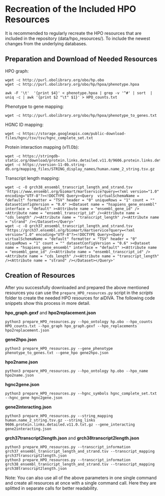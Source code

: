 # Recreation of the Included HPO Resources
It is recommended to regularly recreate the HPO resources that are included in the repository (data/hpo_resources/). To include the newest changes from the underlying databases.

## Preparation and Download of Needed Resources
HPO graph:
```
wget -c http://purl.obolibrary.org/obo/hp.obo
wget -c http://purl.obolibrary.org/obo/hp/hpoa/phenotype.hpoa

awk -F '\t'  '{print $4}' < phenotype.hpoa | grep -v '^#' | sort  | uniq -c | awk '{print $2 "\t" $1}' > HPO_counts.txt
```

Phenotype to gene mapping:
```
wget -c http://purl.obolibrary.org/obo/hp/hpoa/phenotype_to_genes.txt
```

HGNC ID mapping:
```
wget -c https://storage.googleapis.com/public-download-files/hgnc/tsv/tsv/hgnc_complete_set.txt
```

Protein interaction mapping (v11.0b):
```
wget -c https://stringdb-static.org/download/protein.links.detailed.v11.0/9606.protein.links.detailed.v11.0.txt.gz
wget -c https://version-11-0b.string-db.org/mapping_files/STRING_display_names/human.name_2_string.tsv.gz
```

Transcript length mapping:
```
wget -c -O grch38_ensembl_transcript_length_and_strand.tsv 'https://www.ensembl.org/biomart/martservice?query=<?xml version="1.0" encoding="UTF-8"?><!DOCTYPE Query><Query  virtualSchemaName = "default" formatter = "TSV" header = "0" uniqueRows = "1" count = "" datasetConfigVersion = "0.6" ><Dataset name = "hsapiens_gene_ensembl" interface = "default" ><Attribute name = "ensembl_gene_id" /><Attribute name = "ensembl_transcript_id" /><Attribute name = "cds_length" /><Attribute name = "transcript_length" /><Attribute name = "strand" /></Dataset></Query>'
wget -c -O grch37_ensembl_transcript_length_and_strand.tsv 'https://grch37.ensembl.org/biomart/martservice?query=<?xml version="1.0" encoding="UTF-8"?><!DOCTYPE Query><Query  virtualSchemaName = "default" formatter = "TSV" header = "0" uniqueRows = "1" count = "" datasetConfigVersion = "0.6" ><Dataset name = "hsapiens_gene_ensembl" interface = "default" ><Attribute name = "ensembl_gene_id" /><Attribute name = "ensembl_transcript_id" /><Attribute name = "cds_length" /><Attribute name = "transcript_length" /><Attribute name = "strand" /></Dataset></Query>'
```

## Creation of Resources
After you successfully downloaded and prepared the above mentioned resources you can use the `prepare_HPO_resources.py` script in the _scripts_ folder to create the needed HPO resources for aiDIVA. The following code snippets show this process in more detail.

**hpo_graph.gexf** and **hpo2replacement.json**
```
python3 prepare_HPO_resources.py --hpo_ontology hp.obo --hpo_counts HPO_counts.txt --hpo_graph hpo_graph.gexf --hpo_replacements hpo2replacement.json
```

**gene2hpo.json**
```
python3 prepare_HPO_resources.py --gene_phenotype phenotype_to_genes.txt --gene_hpo gene2hpo.json
```

**hpo2name.json**
```
python3 prepare_HPO_resources.py --hpo_ontology hp.obo --hpo_name hpo2name.json
```

**hgnc2gene.json**
```
python3 prepare_HPO_resources.py --hgnc_symbols hgnc_complete_set.txt --hgnc_gene hgnc2gene.json
```

**gene2interacting.json**
```
python3 prepare_HPO_resources.py --string_mapping human.name_2_string.tsv.gz --string_links 9606.protein.links.detailed.v11.0.txt.gz --gene_interacting gene2interacting.json
```

**grch37transcript2length.json** and **grch38transcript2length.json**
```
python3 prepare_HPO_resources.py --transcript_information grch37_ensembl_transcript_length_and_strand.tsv --transcript_mapping grch37transcript2length.json
python3 prepare_HPO_resources.py --transcript_information grch38_ensembl_transcript_length_and_strand.tsv --transcript_mapping grch38transcript2length.json
```

Note: You can also use all of the above parameters in one single command and create all resources at once with a single command call. Here they are splitted in separate calls for better readability.